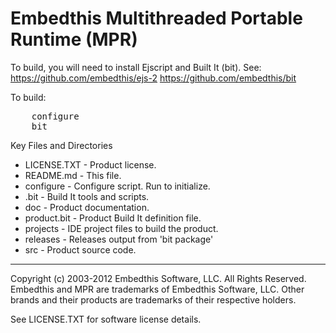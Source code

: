 Embedthis Multithreaded Portable Runtime (MPR)
==============================================

To build, you will need to install Ejscript and Built It (bit). See:
    https://github.com/embedthis/ejs-2
    https://github.com/embedthis/bit

To build:
<pre>
    configure
    bit
</pre>

Key Files and Directories

* LICENSE.TXT           - Product license.
* README.md             - This file.
* configure             - Configure script. Run to initialize.
* .bit                  - Build It tools and scripts.
* doc                   - Product documentation.
* product.bit           - Product Build It definition file.
* projects              - IDE project files to build the product.
* releases              - Releases output from 'bit package'
* src                   - Product source code.

--------------------------------------------------------------------------------
Copyright (c) 2003-2012 Embedthis Software, LLC. All Rights Reserved.
Embedthis and MPR are trademarks of Embedthis Software, LLC. Other 
brands and their products are trademarks of their respective holders.

See LICENSE.TXT for software license details.

